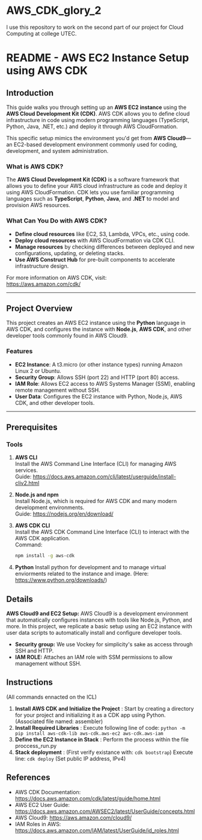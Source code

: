 # AWS_CDK_glory_2
I use this repository to work on the second part of our project for Cloud Computing at college UTEC.

# README - AWS EC2 Instance Setup using AWS CDK

## Introduction

This guide walks you through setting up an **AWS EC2 instance** using the **AWS Cloud Development Kit (CDK)**. AWS CDK allows you to define cloud infrastructure in code using modern programming languages (TypeScript, Python, Java, .NET, etc.) and deploy it through AWS CloudFormation.

This specific setup mimics the environment you'd get from **AWS Cloud9**—an EC2-based development environment commonly used for coding, development, and system administration.

### What is AWS CDK?

The **AWS Cloud Development Kit (CDK)** is a software framework that allows you to define your AWS cloud infrastructure as code and deploy it using AWS CloudFormation. CDK lets you use familiar programming languages such as **TypeScript**, **Python**, **Java**, and **.NET** to model and provision AWS resources.

### What Can You Do with AWS CDK?

- **Define cloud resources** like EC2, S3, Lambda, VPCs, etc., using code.
- **Deploy cloud resources** with AWS CloudFormation via CDK CLI.
- **Manage resources** by checking differences between deployed and new configurations, updating, or deleting stacks.
- **Use AWS Construct Hub** for pre-built components to accelerate infrastructure design.

For more information on AWS CDK, visit:  
<https://aws.amazon.com/cdk/>

---

## Project Overview

This project creates an AWS EC2 instance using the **Python** language in AWS CDK, and configures the instance with **Node.js**, **AWS CDK**, and other developer tools commonly found in AWS Cloud9.

### Features

- **EC2 Instance**: A t3.micro (or other instance types) running Amazon Linux 2 or Ubuntu.
- **Security Group**: Allows SSH (port 22) and HTTP (port 80) access.
- **IAM Role**: Allows EC2 access to AWS Systems Manager (SSM), enabling remote management without SSH.
- **User Data**: Configures the EC2 instance with Python, Node.js, AWS CDK, and other developer tools.

---

## Prerequisites

### Tools

1. **AWS CLI**  
   Install the AWS Command Line Interface (CLI) for managing AWS services.  
   Guide: <https://docs.aws.amazon.com/cli/latest/userguide/install-cliv2.html>

2. **Node.js and npm**  
   Install Node.js, which is required for AWS CDK and many modern development environments.  
   Guide: <https://nodejs.org/en/download/>

3. **AWS CDK CLI**  
   Install the AWS CDK Command Line Interface (CLI) to interact with the AWS CDK application.  
   Command:
   ```bash
   npm install -g aws-cdk
4. **Python**
   Install python for development and to manage virtual enviorments related to the instance and image. (Here: https://www.python.org/downloads/)

## Details

**AWS Cloud9 and EC2 Setup:**
AWS Cloud9 is a development environment that automatically configures instances with tools like Node.js, Python, and more. In this project, we replicate a basic setup using an EC2 instance with user data scripts to automatically install and configure developer tools.
- **Security group:** We use Vockey for simplicity's sake as access through SSH and HTTP.
- **IAM ROLE:** Attaches an IAM role with SSM permissions to allow management without SSH.

## Instructions

(All commands ennacted on the ICL)
1. **Install AWS CDK and Initialize the Project** : Start by creating a directory for your project and initializing it as a CDK app using Python. (Associated file named: assembler)
2. **Install Required Libraries** : Execute following line of code: `python -m pip install aws-cdk-lib aws-cdk.aws-ec2 aws-cdk.aws-iam`
3. **Define the EC2 Instance in Stack** : Perform the process within the file proccess_run.py
4. **Stack deployment** : (First verify existance with: `cdk bootstrap`) Execute line: `cdk deploy` (Set public IP address, IPv4)

## References
- AWS CDK Documentation: https://docs.aws.amazon.com/cdk/latest/guide/home.html
- AWS EC2 User Guide: https://docs.aws.amazon.com/AWSEC2/latest/UserGuide/concepts.html
- AWS Cloud9: https://aws.amazon.com/cloud9/
- IAM Roles in AWS: https://docs.aws.amazon.com/IAM/latest/UserGuide/id_roles.html

